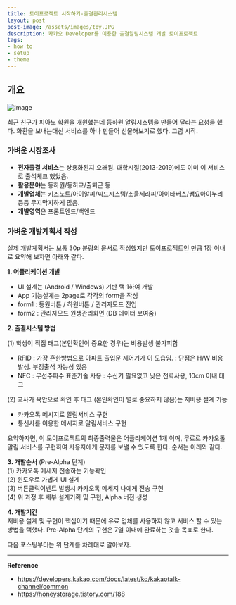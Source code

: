 ```yaml
---
title: 토이프로젝트 시작하기-출결관리시스템
layout: post
post-image: /assets/images/toy.JPG
description: 카카오 Developer를 이용한 출결알림시스템 개발 토이프로젝트
tags:
- how to
- setup
- theme
---
```


## 개요
![image](https://user-images.githubusercontent.com/82863114/161876225-d3995a92-cecb-41e6-8f8d-b51e43da4dae.png)

최근 친구가 피아노 학원을 개원했는데 등하원 알림시스템을 만들어 달라는 요청을 했다. 
화환을 보내는대신 서비스를 하나 만들어 선물해보기로 했다.
그럼 시작.


### 가벼운 시장조사

- **전자출결 서비스**는 상용화된지 오래됨. 대학시절(2013-2019)에도 이미 이 서비스로 출석체크 했었음. 
- **활용분야**는 등하원/등하교/출퇴근 등
- **개발업체**는 키즈노트/아이알피/씨드시스템/소울세라피/아이타버스/쌤요아이누리 등등 무지막지하게 많음.
- **개발영역**은 프론트엔드/백엔드

### 가벼운 개발계획서 작성

실제 개발계획서는 보통 30p 분량의 문서로 작성했지만 토이프로젝트인 만큼 1장 이내로 요약해 보자면 아래와 같다.

**1. 어플리케이션 개발**
* UI 설계는 (Android / Windows) 기반 택 1하여 개발
* App 기능설계는 2page로 각각의 form을 작성
* form1 : 등원버튼 / 하원버튼 / 관리자모드 진입
* form2 : 관리자모드 원생관리화면 (DB 데이터 보여줌)

**2. 출결시스템 방법** 

(1) 학생이 직접 태그(본인확인이 중요한 경우)는 비용발생 불가피함 
* RFID 
: 가장 흔한방법으로 아파트 출입문 제어기가 이 모습임. 
: 단점은 H/W 비용발생. 부정출석 가능성 있음
* NFC
: 무선주파수 표준기술 사용
: 수신기 필요없고 낮은 전력사용, 10cm 이내 태그

(2) 교사가 육안으로 확인 후 태그 (본인확인이 별로 중요하지 않음)는 저비용 설계 가능
* 카카오톡 메시지로 알림서비스 구현
* 통신사를 이용한 메시지로 알림서비스 구현 

요약하자면, 이 토이프로젝트의 최종출력물은 어플리케이션 1개 이며, 무료로 카카오톨 알림 서비스를 구현하여 사용자에게 문자를 보낼 수 있도록 한다. 순서는 아래와 같다.

**3. 개발순서** (Pre-Alpha 단계)<br>
(1) 카카오톡 메세지 전송하는 기능확인<br>
(2) 윈도우로 가볍게 UI 설계 <br>
(3) 버튼클릭이벤트 발생시 카카오톡 메세지 나에게 전송 구현<br>
(4) 위 과정 후 세부 설계기획 및 구현, Alpha 버전 생성<br>

**4. 개발기간**<br>
저비용 설계 및 구현이 핵심이기 때문에 유료 업체를 사용하지 않고 서비스 할 수 있는 방법을 택했다. Pre-Alpha 단계의 구현은 7일 이내에 완료하는 것을 목표로 한다. 

다음 포스팅부터는 위 단계를 차례대로 알아보자.

---
**Reference**
* <ref>https://developers.kakao.com/docs/latest/ko/kakaotalk-channel/common</ref>
* <ref>https://honeystorage.tistory.com/188</ref>